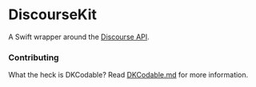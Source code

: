 # DiscourseKit

A Swift wrapper around the [Discourse API](https://docs.discourse.org).

### Contributing

What the heck is DKCodable? Read [DKCodable.md](DKCodable.md) for more information.
